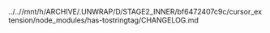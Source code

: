 ../..//mnt/h/ARCHIVE/.UNWRAP/D/STAGE2_INNER/bf6472407c9c/cursor_extension/node_modules/has-tostringtag/CHANGELOG.md